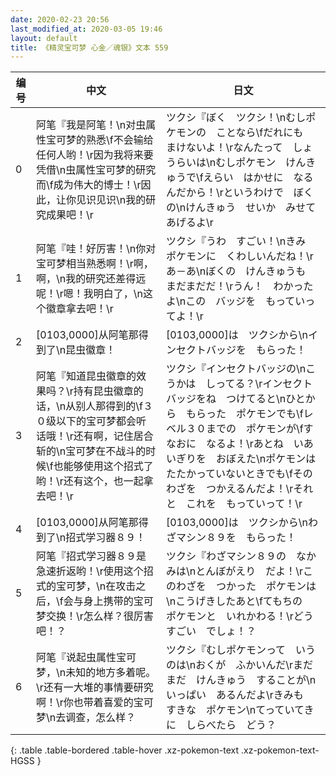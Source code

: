 ```yaml
---
date: 2020-02-23 20:56
last_modified_at: 2020-03-05 19:46
layout: default
title: 《精灵宝可梦 心金／魂银》文本 559
---
```

| 编号 | 中文 | 日文 |
| ---- | ---- | ---- |
| 0 | 阿笔『我是阿笔！\n对虫属性宝可梦的熟悉\f不会输给任何人哟！\r因为我将来要凭借\n虫属性宝可梦的研究而\f成为伟大的博士！\r因此，让你见识见识\n我的研究成果吧！\r | ツクシ『ぼく　ツクシ！\nむしポケモンの　ことなら\fだれにも　まけないよ！\rなんたって　しょうらいは\nむしポケモン　けんきゅうで\fえらい　はかせに　なるんだから！\rというわけで　ぼくの\nけんきゅう　せいか　みせてあげるよ\r |
| 1 | 阿笔『哇！好厉害！\n你对宝可梦相当熟悉啊！\r啊，啊，\n我的研究还差得远呢！\r嗯！我明白了，\n这个徽章拿去吧！\r | ツクシ『うわ　すごい！\nきみ　ポケモンに　くわしいんだね！\rあ－あ\nぼくの　けんきゅうも　まだまだだ！\rうん！　わかったよ\nこの　バッジを　もっていってよ！\r |
| 2 | [0103,0000]从阿笔那得到了\n昆虫徽章！ | [0103,0000]は　ツクシから\nインセクトバッジを　もらった！ |
| 3 | 阿笔『知道昆虫徽章的效果吗？\r持有昆虫徽章的话，\n从别人那得到的\f３０级以下的宝可梦都会听话哦！\r还有啊，记住居合斩的\n宝可梦在不战斗的时候\f也能够使用这个招式了哟！\r还有这个，也一起拿去吧！\r | ツクシ『インセクトバッジの\nこうかは　しってる？\rインセクトバッジをね　つけてると\nひとから　もらった　ポケモンでも\fレベル３０までの　ポケモンが\fすなおに　なるよ！\rあとね　いあいぎりを　おぼえた\nポケモンは　たたかっていないときでも\fその　わざを　つかえるんだよ！\rそれと　これを　もっていって！\r |
| 4 | [0103,0000]从阿笔那得到了\n招式学习器８９！ | [0103,0000]は　ツクシから\nわざマシン８９を　もらった！ |
| 5 | 阿笔『招式学习器８９是急速折返哟！\r使用这个招式的宝可梦，\n在攻击之后，\f会与身上携带的宝可梦交换！\r怎么样？很厉害吧！？ | ツクシ『わざマシン８９の　なかみは\nとんぼがえり　だよ！\rこのわざを　つかった　ポケモンは\nこうげきしたあと\fてもちの　ポケモンと　いれかわる！\rどう　すごい　でしょ！？ |
| 6 | 阿笔『说起虫属性宝可梦，\n未知的地方多着呢。\r还有一大堆的事情要研究啊！\r你也带着喜爱的宝可梦\n去调查，怎么样？ | ツクシ『むしポケモンって　いうのは\nおくが　ふかいんだ\rまだまだ　けんきゅう　することが\nいっぱい　あるんだよ\rきみも　すきな　ポケモン\nてっていてきに　しらべたら　どう？ |
{: .table .table-bordered .table-hover .xz-pokemon-text .xz-pokemon-text-HGSS }